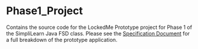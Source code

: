 # Phase1_Project
Contains the source code for the LockedMe Prototype project for Phase 1 of the SimpliLearn Java FSD class. Please see the [Specification Document](https://github.com/TreyT-FSD/Phase1_Project/blob/4c63aaa99b65d6bbaeedd8b5539a6a7013f4d153/LockedMePrototype/Documentation/Specification%20Document%20-%20LockedMe%20Prototype.pdf) for a full breakdown of the prototype application.
